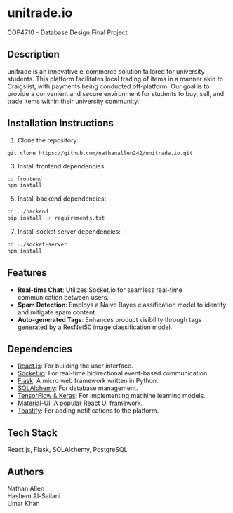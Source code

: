 # unitrade.io
COP4710 - Database Design Final Project

## Description
unitrade is an innovative e-commerce solution tailored for university students. This platform facilitates local trading of items in a manner akin to Craigslist, with payments being conducted off-platform. Our goal is to provide a convenient and secure environment for students to buy, sell, and trade items within their university community.

## Installation Instructions
1. Clone the repository:
```
git clone https://github.com/nathanallen242/unitrade.io.git
```
3. Install frontend dependencies:
```bash
cd frontend
npm install
```

5. Install backend dependencies:
```bash
cd ../backend
pip install -r requirements.txt
```

7. Install socket server dependencies:
```bash
cd ../socket-server
npm install
```

## Features
- **Real-time Chat**: Utilizes Socket.io for seamless real-time communication between users.
- **Spam Detection**: Employs a Naive Bayes classification model to identify and mitigate spam content.
- **Auto-generated Tags**: Enhances product visibility through tags generated by a ResNet50 image classification model.

## Dependencies
- [React.js](https://reactjs.org/): For building the user interface.
- [Socket.io](https://socket.io/): For real-time bidirectional event-based communication.
- [Flask](https://flask.palletsprojects.com/): A micro web framework written in Python.
- [SQLAlchemy](https://www.sqlalchemy.org/): For database management.
- [TensorFlow & Keras](https://www.tensorflow.org/): For implementing machine learning models.
- [Material-UI](https://material-ui.com/): A popular React UI framework.
- [Toastify](https://fkhadra.github.io/react-toastify/): For adding notifications to the platform.

## Tech Stack
React.js, Flask, SQLAlchemy, PostgreSQL

## Authors
Nathan Allen <br>
Hashem Al-Sailani <br>
Umar Khan
